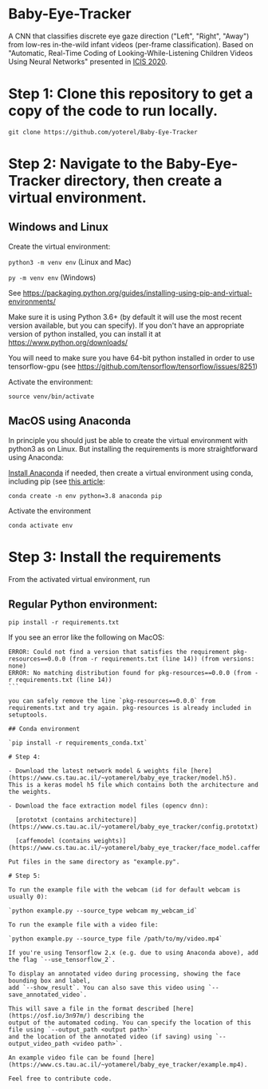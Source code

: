 # Baby-Eye-Tracker
A CNN that classifies discrete eye gaze direction ("Left", "Right", "Away") from low-res in-the-wild infant videos (per-frame classification).
Based on "Automatic, Real-Time Coding of Looking-While-Listening Children Videos Using Neural Networks" presented in [ICIS 2020](https://infantstudies.org/congress-2020).


# Step 1: Clone this repository to get a copy of the code to run locally.

`git clone https://github.com/yoterel/Baby-Eye-Tracker`

# Step 2: Navigate to the Baby-Eye-Tracker directory, then create a virtual environment.

## Windows and Linux

Create the virtual environment:

`python3 -m venv env` (Linux and Mac) 

`py -m venv env` (Windows)

See https://packaging.python.org/guides/installing-using-pip-and-virtual-environments/

Make sure it is using Python 3.6+ (by default it will use the most recent version available, but you can specify). 
If you don't have an appropriate version of python installed, you can install it at https://www.python.org/downloads/

You will need to make sure you have 64-bit python installed in order to use tensorflow-gpu (see https://github.com/tensorflow/tensorflow/issues/8251)

Activate the environment:

`source venv/bin/activate`

## MacOS using Anaconda

In principle you should just be able to create the virtual environment with python3 as on Linux. But installing the requirements is more straightforward using Anaconda:

[Install Anaconda](https://www.anaconda.com/products/individual/get-started) if needed, then create a virtual environment using conda, including pip (see [this article]( https://datumorphism.com/til/programming/python/python-anaconda-install-requirements/):

`conda create -n env python=3.8 anaconda pip`

Activate the environment

`conda activate env`

# Step 3: Install the requirements

From the activated virtual environment, run

## Regular Python environment:

`pip install -r requirements.txt`

If you see an error like the following on MacOS:

````
ERROR: Could not find a version that satisfies the requirement pkg-resources==0.0.0 (from -r requirements.txt (line 14)) (from versions: none)
ERROR: No matching distribution found for pkg-resources==0.0.0 (from -r requirements.txt (line 14))
```

you can safely remove the line `pkg-resources==0.0.0` from requirements.txt and try again. pkg-resources is already included in setuptools. 

## Conda environment

`pip install -r requirements_conda.txt`

# Step 4:

- Download the latest network model & weights file [here](https://www.cs.tau.ac.il/~yotamerel/baby_eye_tracker/model.h5).
This is a keras model h5 file which contains both the architecture and the weights.

- Download the face extraction model files (opencv dnn):

  [prototxt (contains architecture)](https://www.cs.tau.ac.il/~yotamerel/baby_eye_tracker/config.prototxt)

  [caffemodel (contains weights)](https://www.cs.tau.ac.il/~yotamerel/baby_eye_tracker/face_model.caffemodel)

Put files in the same directory as "example.py".

# Step 5:

To run the example file with the webcam (id for default webcam is usually 0):

`python example.py --source_type webcam my_webcam_id`

To run the example file with a video file:

`python example.py --source_type file /path/to/my/video.mp4`

If you're using Tensorflow 2.x (e.g. due to using Anaconda above), add the flag `--use_tensorflow_2`.

To display an annotated video during processing, showing the face bounding box and label,
add `--show_result`. You can also save this video using `--save_annotated_video`.

This will save a file in the format described [here](https://osf.io/3n97m/) describing the 
output of the automated coding. You can specify the location of this file using `--output_path <output path>`
and the location of the annotated video (if saving) using `--output_video_path <video path>`.

An example video file can be found [here](https://www.cs.tau.ac.il/~yotamerel/baby_eye_tracker/example.mp4).

Feel free to contribute code.